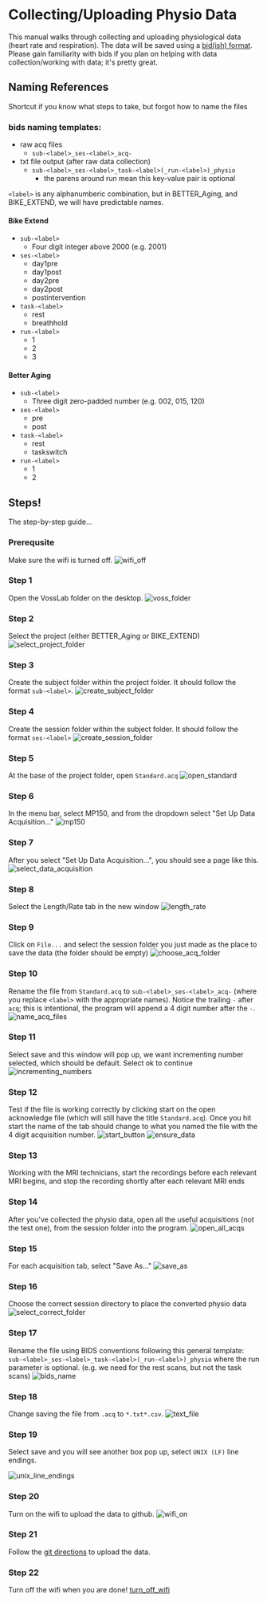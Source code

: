 # Collecting/Uploading Physio Data
This manual walks through collecting and uploading physiological data (heart rate and respiration).
The data will be saved using a [bid(ish) format](http://bids.neuroimaging.io/#download).
Please gain familiarity with bids if you plan on helping with data collection/working with data; it's pretty great.

## Naming References
Shortcut if you know what steps to take, but forgot how to name the files
### bids naming templates:
- raw acq files
    - `sub-<label>_ses-<label>_acq-`
- txt file output (after raw data collection)
    - `sub-<label>_ses-<label>_task-<label>(_run-<label>)_physio`
        - the parens around run mean this key-value pair is optional

`<label>` is any alphanumberic combination, but in BETTER_Aging, and BIKE_EXTEND, we will have predictable names.

#### Bike Extend
- `sub-<label>`
    - Four digit integer above 2000 (e.g. 2001)
- `ses-<label>`
    - day1pre
    - day1post
    - day2pre
    - day2post
    - postintervention
- `task-<label>`
    - rest
    - breathhold
- `run-<label>`
    - 1
    - 2
    - 3

#### Better Aging
- `sub-<label>`
    - Three digit zero-padded number (e.g. 002, 015, 120)
- `ses-<label>`
    - pre
    - post
- `task-<label>`
    - rest
    - taskswitch
- `run-<label>`
    - 1
    - 2

## Steps!
The step-by-step guide...

### Prerequsite
Make sure the wifi is turned off.
![wifi_off](.imgs/prereq_wifi_off.png)

### Step 1
Open the VossLab folder on the desktop.
![voss_folder](.imgs/prereq_select_VossLab_folder.png)

### Step 2
Select the project (either BETTER_Aging or BIKE_EXTEND)
![select_project_folder](.imgs/prereq_select_project.png)

### Step 3
Create the subject folder within the project folder.
It should follow the format `sub-<label>`.
![create_subject_folder](.imgs/prereq_create_subject_folder.png)

### Step 4
Create the session folder within the subject folder.
It should follow the format `ses-<label>`
![create_session_folder](.imgs/prereq_create_session_folder.png)

### Step 5
At the base of the project folder, open `Standard.acq`
![open_standard](.imgs/prereq_select_standard.png)

### Step 6
In the menu bar, select MP150, and from the dropdown select "Set Up Data Acquisition..."
![mp150](.imgs/prereq_select_mp150.png)

### Step 7
After you select "Set Up Data Acquisition...", you should see a page like this.
![select_data_acquisition](.imgs/prereq_select_data_acquisition.png)

### Step 8
Select the Length/Rate tab in the new window
![length_rate](.imgs/prereq_select_length_rate.png)

### Step 9
Click on `File...` and select the session folder you just made as the place to save the data (the folder should be empty)
![choose_acq_folder](.imgs/prereq_select_folder_to_save.png)

### Step 10
Rename the file from `Standard.acq` to `sub-<label>_ses-<label>_acq-` (where you replace `<label>` with the appropriate names).
Notice the trailing `-` after `acq`; this is intentional, the program will append a 4 digit number after the `-`.
![name_acq_files](.imgs/prereq_name_file.png)

### Step 11
Select save and this window will pop up, we want incrementing number selected, which should be default.
Select ok to continue
![incrementing_numbers](.imgs/prereq_incrementing_number.png)

### Step 12
Test if the file is working correctly by clicking start on the open acknowledge file (which will still have the title `Standard.acq`).
Once you hit start the name of the tab should change to what you named the file with the 4 digit acquisition number.
![start_button](.imgs/hit_start_button.png)
![ensure_data](.imgs/prere_ensure_data_records.png)

### Step 13
Working with the MRI technicians, start the recordings before each relevant MRI begins, and stop the recording shortly after each relevant MRI ends

### Step 14
After you've collected the physio data, open all the useful acquisitions (not the test one),
from the session folder into the program.
![open_all_acqs](.imgs/open_all_acqs.png)

### Step 15
For each acquisition tab, select "Save As..."
![save_as](.imgs/select_save_as.png)

### Step 16
Choose the correct session directory to place the converted physio data
![select_correct_folder](.imgs/select_correct_folder_to_save.png)

### Step 17
Rename the file using BIDS conventions following this general template:
`sub-<label>_ses-<label>_task-<label>(_run-<label>)_physio` where the run parameter is optional. (e.g. we need for the rest scans, but not the task scans)
![bids_name](.imgs/rename_file_bids.png)

### Step 18
Change saving the file from `.acq` to `*.txt*.csv`.
![text_file](.imgs/save_as_txt.png)

### Step 19
Select save and you will see another box pop up, select `UNIX (LF)` line endings.

![unix_line_endings](.imgs/choose_unix_line_endings.png)

### Step 20
Turn on the wifi to upload the data to github.
![wifi_on](.imgs/turn_wifi_on.png)

### Step 21
Follow the [git directions](https://github.com/HBClab/addGitData/blob/master/README.md) to upload the data.

### Step 22
Turn off the wifi when you are done!
[turn_off_wifi](.imgs/prereq_wifi_off.png)
